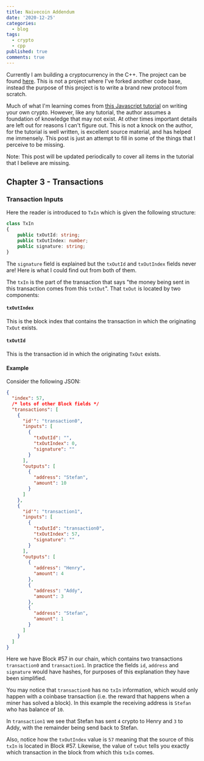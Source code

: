 ```yaml
---
title: Naivecoin Addendum
date: '2020-12-25'
categories:
  - blog
tags:
  - crypto
  - cpp
published: true
comments: true
---
```

Currently I am building a cryptocurrency in the C++. The project can be found [here](https://github.com/zethon/Ash). This is not a project where I've forked another code base, instead the purpose of this project is to write a brand new protocol from scratch. 

Much of what I'm learning comes from [this Javascript tutorial](https://lhartikk.github.io/) on writing your own crypto. However, like any tutorial, the author assumes a foundation of knowledge that may not exist. At other times important details are left out for reasons I can't figure out. This is not a knock on the author, for the tutorial is well written, is excellent source material, and has helped me immensely. This post is just an attempt to fill in some of the things that I perceive to be missing.

<div class="notice">Note: This post will be updated periodically to cover all items in the tutorial that I believe are missing.</div>

## Chapter 3 - Transactions

### Transaction Inputs

Here the reader is introduced to `TxIn` which is given the following structure:

```typescript
class TxIn 
{
    public txOutId: string;
    public txOutIndex: number;
    public signature: string;
}
```

The `signature` field is explained but the `txOutId` and `txOutIndex` fields never are! Here is what I could find out from both of them.

The `txIn` is the part of the transaction that says "the money being sent in this transaction comes from this `txtOut`". That `txOut` is located by two components:

#### `txOutIndex`

This is the block index that contains the transaction in which the originating `TxOut` exists.

#### `txOutId`

This is the transaction id in which the originating `TxOut` exists. 

#### Example

Consider the following JSON:

```json
{
  "index": 57,
  /* lots of other Block fields */
  "transactions": [
    {
      "id'": "transaction0",
      "inputs": [
        {
          "txOutId": "",
          "txOutIndex": 0,
          "signature": ""
        }
      ],
      "outputs": [
        {
          "address": "Stefan",
          "amount": 10
        }
      ]
    },
    {
      "id'": "transaction1",
      "inputs": [
        {
          "txOutId": "transaction0",
          "txOutIndex": 57,
          "signature": ""
        }
      ],
      "outputs": [
        {
          "address": "Henry",
          "amount": 4
        },
        {
          "address": "Addy",
          "amount": 3
        },
        {
          "address": "Stefan",
          "amount": 1
        }
      ]
    }
  ]
}
```

Here we have Block #57 in our chain, which contains two transactions `transaction0` and `transaction1`. In practice the fields `id`, `address` and `signature` would have hashes, for purposes of this explanation they have been simplified.

You may notice that `transaction0` has no `txIn` information, which would only happen with a coinbase transaction (i.e. the reward that happens when a miner has solved a block). In this example the receiving address is `Stefan` who has balance of `10`. 

In `transaction1` we see that Stefan has sent `4` crypto to Henry and `3` to Addy, with the remainder being send back to Stefan. 

Also, notice how the `txOutIndex` value is `57` meaning that the source of this `txIn` is located in Block #57. Likewise, the value of `txOut` tells you exactly which transaction in the block from which this `txIn` comes.
